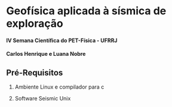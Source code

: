 Geofísica aplicada à sísmica de exploração
======

#### **IV Semana Científica do PET-Física - UFRRJ**

#### **Carlos Henrique e Luana Nobre**

Pré-Requisitos
------

1.  Ambiente Linux e compilador para c

2. Software Seismic Unix

